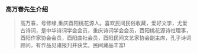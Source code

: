 ### 高万春先生介绍

> 高万春，号修缘,重庆酉阳桃花源人。喜欢民间民俗收藏，爱好文学，尤爱古诗词，是中华诗词学会会员，重庆诗词学会会员，酉阳桃花源诗社理事，酉阳作家协会会员，酉阳曲社会员，酉阳民间文艺家协会副主席，孔子诗词顾问，有作品见诸报刋并获奖。民间藏品丰富!
